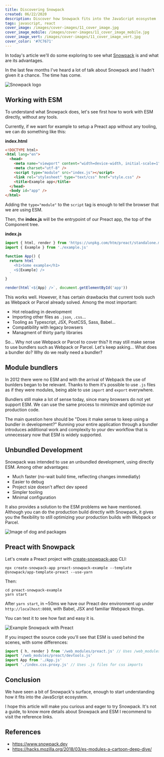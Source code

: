 ```yaml
---
title: Discovering Snowpack
created: 06/22/2020
description: Discover how Snowpack fits into the JavaScript ecosystem
tags: javascript, react
cover_image: /images/cover-images/11_cover_image.jpg
cover_image_mobile: /images/cover-images/11_cover_image_mobile.jpg
cover_image_vert: /images/cover-images/11_cover_image_vert.jpg
cover_color: '#7C7671'
---
```


In today's article we'll do some exploring to see what [Snowpack](https://www.snowpack.dev/) is and what are its advantages.

In the last few months I've heard a lot of talk about Snowpack and I hadn't given it a chance. The time has come.

<img src="/images/blog-images/snowpack_logo.png" alt="Snowpack logo" class="center transparent" />

## Working with ESM

To understand what Snowpack does, let's see first how to work with ESM directly, without any tools.

Currently, if we want for example to setup a Preact app without any tooling, we can do something like this:

**index.html**

```html
<!DOCTYPE html>
<html lang="en">
  <head>
    <meta name="viewport" content="width=device-width, initial-scale=1" />
    <meta charset="utf-8" />
    <script type="module" src="index.js"></script>
    <link rel="stylesheet" type="text/css" href="style.css" />
    <title>Example app</title>
  </head>
  <body id="app" />
</html>
```

Adding the `type="module"` to the `script` tag is enough to tell the browser that we are using ESM.

Then, the **index.js** will be the entrypoint of our Preact app, the top of the Component tree.

**index.js**

```js
import { html, render } from 'https://unpkg.com/htm/preact/standalone.module.js'
import { Example } from './example.js'

function App() {
  return html`
    <h1>Some example</h1>
    <${Example} />
  `
}

render(html`<${App} />`, document.getElementById('app'))
```

This works well. However, it has certain drawbacks that current tools such as Webpack or Parcel already solved. Among the most important:

- Hot reloading in development
- Importing other files as `.json`, `.css`...
- Tooling as Typescript, JSX, PostCSS, Sass, Babel...
- Compatibility with legacy browsers
- Managment of thirty party libraries

So... Why not use Webpack or Parcel to cover this? It may still make sense to use bundlers such as Webpack or Parcel.
Let's keep asking... What does a bundler do? Why do we really need a bundler?

## Module bundlers

In 2012 there were no ESM and with the arrival of Webpack the use of bunlders began to be relevant. Thanks to them it's possible to use `.js` files as if they were modules, being able to use `import` and `export` everywhere.

Bundlers still make a lot of sense today, since many browsers do not yet support ESM. We can use the same process to minimize and optimize our production code.

The main question here should be "Does it make sense to keep using a bundler in development?" Running your entire application through a bundler introduces additional work and complexity to your dev workflow that is unnecessary now that ESM is widely supported.

## Unbundled Development

Snowpack was intended to use an unbundled development, using directly ESM. Among other advantages:

- Much faster (no-wait build time, reflecting changes immediatly)
- Easier to debug
- Project size doesn't affect dev speed
- Simpler tooling
- Minimal configuration

It also provides a solution to the ESM problems we have mentioned. Although you can do the production build directly with Snowpack, it gives you the flexibility to still optimizing your production builds with Webpack or Parcel.

<img src="/images/blog-images/unbundle_dog.jpeg" alt="Image of dog and packages" class="center" />

## Preact with Snowpack

Let's create a Preact project with [create-snowpack-app](https://github.com/pikapkg/create-snowpack-app) CLI:

```
npx create-snowpack-app preact-snowpack-example --template @snowpack/app-template-preact --use-yarn
```

Then:

```
cd preact-snowpack-example
yarn start
```

After `yarn start`, in ~50ms we have our Preact dev environment up under `http://localhost:8080`, with Babel, JSX and familiar Webpack things.

You can test it to see how fast and easy it is.

<img src="/images/blog-images/snowpack-preact-example.gif" alt="Example Snowpack with Preact" class="center" />

If you inspect the source code you'll see that ESM is used behind the scenes, with some differences:

```js
import { h, render } from '/web_modules/preact.js' // Uses /web_modules/* for dependencies
import '/web_modules/preact/devtools.js'
import App from './App.js'
import './index.css.proxy.js' // Uses .js files for css imports
```

## Conclusion

We have seen a bit of Snowpack's surface, enough to start understanding how it fits into the JavaScript ecosystem.

I hope this article will make you curious and eager to try Snowpack. It's not a guide, to know more details about Snowpack and ESM I recommend to visit the reference links.

## References

- https://www.snowpack.dev
- https://hacks.mozilla.org/2018/03/es-modules-a-cartoon-deep-dive/
